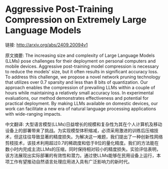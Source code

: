 # Aggressive Post-Training Compression on Extremely Large Language Models

链接: http://arxiv.org/abs/2409.20094v1

原文摘要:
The increasing size and complexity of Large Language Models (LLMs) pose
challenges for their deployment on personal computers and mobile devices.
Aggressive post-training model compression is necessary to reduce the models'
size, but it often results in significant accuracy loss. To address this
challenge, we propose a novel network pruning technology that utilizes over 0.7
sparsity and less than 8 bits of quantization. Our approach enables the
compression of prevailing LLMs within a couple of hours while maintaining a
relatively small accuracy loss. In experimental evaluations, our method
demonstrates effectiveness and potential for practical deployment. By making
LLMs available on domestic devices, our work can facilitate a new era of
natural language processing applications with wide-ranging impacts.

中文翻译:
大型语言模型(LLMs)日益增长的规模和复杂性为其在个人计算机及移动设备上的部署带来了挑战。为实现模型体积缩减，必须采用激进的训练后压缩技术，但这往往导致显著的精度损失。为解决这一难题，我们提出了一种创新性网络剪枝技术，该技术利用超过0.7的稀疏度和低于8位的量化精度。我们的方法能在数小时内完成主流LLMs的压缩，同时保持相对较小的精度损失。实验评估表明，该方法展现出实际部署的有效性和潜力。通过使LLMs能够在民用设备上运行，本项工作有望推动自然语言处理应用进入具有广泛影响力的新时代。
